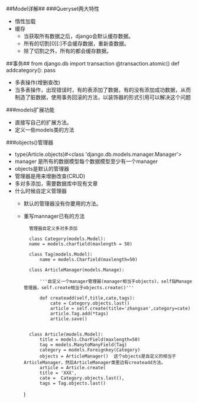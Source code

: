 ##Model详解##
###Queryset两大特性
* 惰性加载
* 缓存
	* 当获取所有数据之后，django会默认缓存数据。
	* 所有的切割[0][:]不会缓存数据，重新查数据。
	* 除了切割之外，所有的都会缓存数据。

##事务##
	from django.db import transaction
	@transaction.atomic()
	def addcategory():
		pass
* 多表操作(增删查改)
* 当多表操作，出现错误时，有的表添加了数据，有的没有添加成功数据，从而制造了脏数据，使用事务回滚的方法，以装饰器的形式引用可以解决这个问题


###models扩展功能
* 直接写自己的扩展方法。
* 定义一些models类的方法

###objects()管理器

* type(Article.objects)#<class 'django.db.models.manager.Manager'>
* manager 是所有的数据模型每个数据模型至少有一个manager
* objects是默认的管理器
* 管理器是用来增删改查(CRUD)
* 多对多添加，需要数据库中现有文章
* 什么时候自定义管理器
	* 默认的管理器没有你要用的方法。
	* 重写mannager已有的方法

			管理器自定义多对多添加

			class Category(models.Model):
			name = models.charfield(maxlength = 50)
	
		    class Tag(models.Model):
				name = models.Charfield(maxlength=50)
		
			class ArticleManager(models.Manage):
	
				'''自定义一个manager管理器(manager相当于objects)，self指Manage管理器，self.create相当于objects.create()'''
	
			    def createadd(self,title,cate,tags):
					cate = Category.objects.last()
				    article = self.create(title='zhangsan',category=cate)
					article.Tag.add(*tags)
					article.save()
	
	
			class Article(models.Model):
		        title = models.CharField(maxlength=50)
				tag = models.ManytoManyField(Tag)
				category = models.Foreignkey(Category)
				objects = ArticleManager()	这个objects是自定义的相当于ArticleManager，然后ArticleManager类里边有createadd方法。
				article = Article.create(
				title = 'XXX',
				cate = 	Category.objects.last(),
				tags = Tag.objects.last()

		)
	

